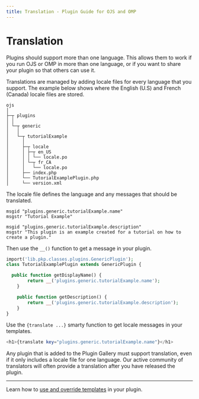 ```yaml
---
title: Translation - Plugin Guide for OJS and OMP
---
```


# Translation

Plugins should support more than one language. This allows them to work if you run OJS or OMP in more than one language, or if you want to share your plugin so that others can use it.

Translations are managed by adding locale files for every language that you support. The example below shows where the English (U.S) and French (Canada) locale files are stored.

```
ojs
│
├─┬ plugins
│ │
│ └─┬ generic
│   │
│   └─┬ tutorialExample
│     │
│     ├─┬ locale
│     │ ├─┬ en_US
│     │ │ └── locale.po
│     │ └─┬ fr_CA
│     │   └── locale.po
│     ├── index.php
│     └── TutorialExamplePlugin.php
│     └── version.xml
```

The locale file defines the language and any messages that should be translated.

```po
msgid "plugins.generic.tutorialExample.name"
msgstr "Tutorial Example"

msgid "plugins.generic.tutorialExample.description"
msgstr "This plugin is an example created for a tutorial on how to create a plugin."
```

Then use the `__()` function to get a message in your plugin.

```php
import('lib.pkp.classes.plugins.GenericPlugin');
class TutorialExamplePlugin extends GenericPlugin {

  public function getDisplayName() {
        return __('plugins.generic.tutorialExample.name');
    }

    public function getDescription() {
        return __('plugins.generic.tutorialExample.description');
    }
}
```

Use the `{translate ...}` smarty function to get locale messages in your templates.

```php
<h1>{translate key="plugins.generic.tutorialExample.name"}</h1>
```

Any plugin that is added to the Plugin Gallery must support translation, even if it only includes a locale file for one language. Our active community of translators will often provide a translation after you have released the plugin.

---

Learn how to [use and override templates](./templates) in your plugin.
